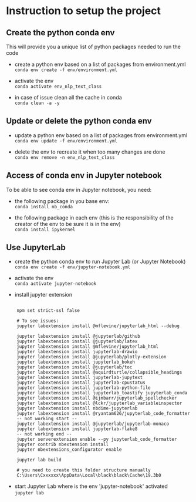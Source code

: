 # Instruction to setup the project

## Create the python conda env  
This will provide you a unique list of python packages needed to run the code
- create a python env based on a list of packages from environment.yml  
  ```conda env create -f env/environment.yml```  
  
 - activate the env  
  ```conda activate env_nlp_text_class```  
  
 - in case of issue clean all the cache in conda  
   ```conda clean -a -y```  

## Update or delete the python conda env  
- update a python env based on a list of packages from environment.yml  
  ```conda env update -f env/environment.yml```  
  
- delete the env to recreate it when too many changes are done  
  ```conda env remove -n env_nlp_text_class```  

## Access of conda env in Jupyter notebook  
   To be able to see conda env in Jupyter notebook, you need:  
   - the following package in you base env:  
   ```conda install nb_conda```  

   - the following package in each env (this is the responsibility of the creator of the env to be sure it is in the env)  
   ```conda install ipykernel```  

## Use JupyterLab   
- create the python conda env to run Jupyter Lab (or Jupyter Notebook)   
  ```conda env create -f env/jupyter-notebook.yml```    

- activate the env  
  ```conda activate jupyter-notebook```  
  
- install jupyter extension  
```jupyter labextension list
       
    npm set strict-ssl false   
       
    # To see issues:   
    jupyter labextension install @mflevine/jupyterlab_html --debug  
      
    jupyter labextension install @jupyterlab/github   
    jupyter labextension install @jupyterlab/latex  
    jupyter labextension install @mflevine/jupyterlab_html   
    jupyter labextension install jupyterlab-drawio   
    jupyter labextension install @jupyterlab/plotly-extension   
    jupyter labextension install jupyterlab_bokeh   
    jupyter labextension install @jupyterlab/toc   
    jupyter labextension install @aquirdturtle/collapsible_headings   
    jupyter labextension install jupyterlab-jupytext   
    jupyter labextension install jupyterlab-cpustatus   
    jupyter labextension install jupyterlab-python-file   
    jupyter labextension install jupyterlab_toastify jupyterlab_conda   
    jupyter labextension install @ijmbarr/jupyterlab_spellchecker   
    jupyter labextension install @lckr/jupyterlab_variableinspector   
    jupyter labextension install nbdime-jupyterlab
    jupyter labextension install @ryantam626/jupyterlab_code_formatter
    -- not working start --
    jupyter labextension install @jupyterlab/jupyterlab-monaco
    jupyter labextension install jupyterlab-flake8
    -- not working end --
    jupyter serverextension enable --py jupyterlab_code_formatter
    jupyter contrib nbextension install   
    jupyter nbextensions_configurator enable
   
    jupyter lab build

    # you need to create this folder structure manually  
    C:\Users\Cxxxxxx\AppData\Local\black\black\Cache\19.3b0
```

- start Jupyter Lab where is the env 'jupyter-notebook' activated  
  ```jupyter lab```  